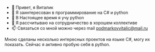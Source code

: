 - 👋 Привет, я Виталик
- 👀 Я заинтересован в программирование на C# и python
- 🌱 В Настоящее время я учу python 
- 💞️ Я рассчитываю на сотрудничество в хорошем коллективе
- 📫 Связаться со мной можно через mail podmarkovvitalic@mail.ru


Мною сделаны несколько интересных проектов на языке C#, могу их показать. Сейчас я активно пробую себя в python.
